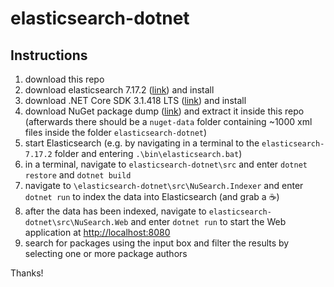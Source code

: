 # elasticsearch-dotnet

## Instructions
1) download this repo
2) download elasticsearch 7.17.2 ([link](https://www.elastic.co/downloads/past-releases/elasticsearch-7-17-2)) and install
3) download .NET Core SDK 3.1.418 LTS ([link](https://dotnet.microsoft.com/en-us/download/dotnet/3.1)) and install
4) download NuGet package dump ([link](https://nusearch.blob.core.windows.net/dump/nuget-data-jul-2017.zip)) and extract it inside this repo (afterwards there should be a `nuget-data` folder containing ~1000 xml files inside the folder `elasticsearch-dotnet`)
5) start Elasticsearch (e.g. by navigating in a terminal to the `elasticsearch-7.17.2` folder and entering `.\bin\elasticsearch.bat`)
6) in a terminal, navigate to `elasticsearch-dotnet\src` and enter `dotnet restore` and `dotnet build`
7) navigate to `\elasticsearch-dotnet\src\NuSearch.Indexer` and enter `dotnet run` to index the data into Elasticsearch (and grab a :coffee:)
8) after the data has been indexed, navigate to `elasticsearch-dotnet\src\NuSearch.Web` and enter `dotnet run` to start the Web application at <http://localhost:8080>
9) search for packages using the input box and filter the results by selecting one or more package authors

Thanks!

